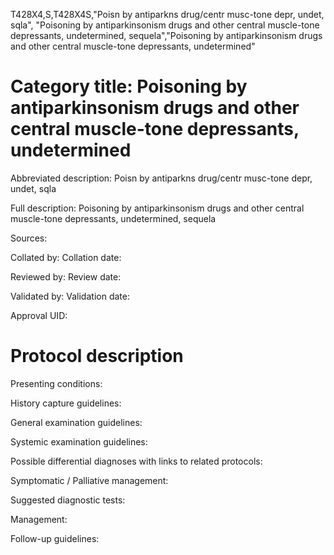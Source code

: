 T428X4,S,T428X4S,"Poisn by antiparkns drug/centr musc-tone depr, undet, sqla", "Poisoning by antiparkinsonism drugs and other central muscle-tone depressants, undetermined, sequela","Poisoning by antiparkinsonism drugs and other central muscle-tone depressants, undetermined"
# Category title: Poisoning by antiparkinsonism drugs and other central muscle-tone depressants, undetermined

Abbreviated description: Poisn by antiparkns drug/centr musc-tone depr, undet, sqla

Full description: Poisoning by antiparkinsonism drugs and other central muscle-tone depressants, undetermined, sequela

Sources:

Collated by:
Collation date:

Reviewed by:
Review date:

Validated by:
Validation date:

Approval UID:

# Protocol description

Presenting conditions:

History capture guidelines:

General examination guidelines:

Systemic examination guidelines:

Possible differential diagnoses with links to related protocols:

Symptomatic / Palliative management:

Suggested diagnostic tests:

Management:

Follow-up guidelines:
